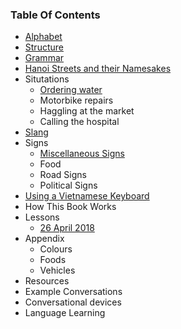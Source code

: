 ### Table Of Contents

- [Alphabet](#alphabet)
- [Structure](#structure)
- [Grammar](grammar/)
- [Hanoi Streets and their Namesakes](misc/hanoi-streets)
- Situtations
    + [Ordering water](situations/ordering-water)
    + Motorbike repairs
    + Haggling at the market
    + Calling the hospital
- [Slang](misc/slang)
- Signs
    + [Miscellaneous Signs](signs/street-signs/misc)
    + Food
    + Road Signs
    + Political Signs
- [Using a Vietnamese Keyboard](#using-a-vietnamese-keyboard)
- How This Book Works
- Lessons
    + [26 April 2018](lessons/2018-april-26)
- Appendix
  - Colours
  - Foods
  - Vehicles
- Resources
- Example Conversations
- Conversational devices
- Language Learning
